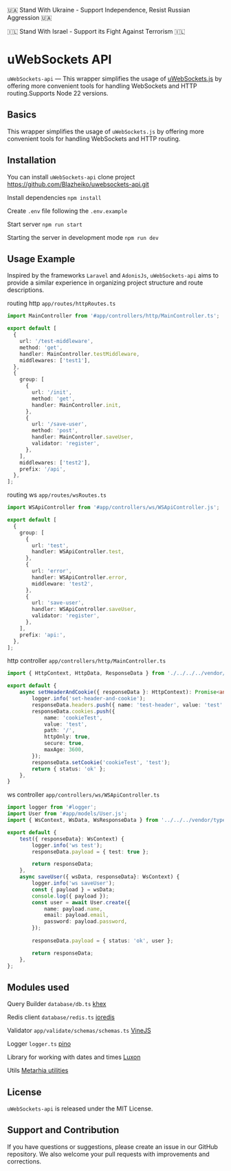 🇺🇦 Stand With Ukraine - Support Independence, Resist Russian Aggression 🇺🇦

🇮🇱 Stand With Israel - Support its Fight Against Terrorism 🇮🇱

# uWebSockets API

`uWebSockets-api` — This wrapper simplifies the usage of [uWebSockets.js](https://github.com/uNetworking/uWebSockets.js) by offering more convenient tools for handling WebSockets and HTTP routing.Supports Node 22 versions.

## Basics

This wrapper simplifies the usage of `uWebSockets.js` by offering more convenient tools for handling WebSockets and HTTP routing.

## Installation

You can install `uWebSockets-api` clone project https://github.com/Blazheiko/uwebsockets-api.git

Install dependencies `npm install`

Create `.env` file following the `.env.example`

Start server `npm run start`

Starting the server in development mode  `npm run dev`

## Usage Example

Inspired by the frameworks `Laravel` and `AdonisJs`, `uWebSockets-api` aims to provide a similar experience in organizing project structure and route descriptions.


routing http `app/routes/httpRoutes.ts`

```ts
import MainController from '#app/controllers/http/MainController.ts';

export default [
  {
    url: '/test-middleware',
    method: 'get',
    handler: MainController.testMiddleware,
    middlewares: ['test1'],
  },
  {
    group: [
      {
        url: '/init',
        method: 'get',
        handler: MainController.init,
      },
      {
        url: '/save-user',
        method: 'post',
        handler: MainController.saveUser,
        validator: 'register',
      },
    ],
    middlewares: ['test2'],
    prefix: '/api',
  },
];

```

routing ws `app/routes/wsRoutes.ts`

```ts
import WSApiController from '#app/controllers/ws/WSApiController.js';

export default [
  {
    group: [
      {
        url: 'test',
        handler: WSApiController.test,
      },
      {
        url: 'error',
        handler: WSApiController.error,
        middleware: 'test2',
      },
      {
        url: 'save-user',
        handler: WSApiController.saveUser,
        validator: 'register',
      },
    ],
    prefix: 'api:',
  },
];


```
http controller `app/controllers/http/MainController.ts`

```ts
import { HttpContext, HttpData, ResponseData } from './../../../vendor/types/types.js';

export default {
    async setHeaderAndCookie({ responseData }: HttpContext): Promise<any> {
        logger.info('set-header-and-cookie');
        responseData.headers.push({ name: 'test-header', value: 'test' });
        responseData.cookies.push({
            name: 'cookieTest',
            value: 'test',
            path: '/',
            httpOnly: true,
            secure: true,
            maxAge: 3600,
        });
        responseData.setCookie('cookieTest', 'test');
        return { status: 'ok' };
    },
}
```

ws controller `app/controllers/ws/WSApiController.ts`

```ts
import logger from '#logger';
import User from '#app/models/User.js';
import { WsContext, WsData, WsResponseData } from '../../../vendor/types/types.js';

export default {
    test({ responseData}: WsContext) {
        logger.info('ws test');
        responseData.payload = { test: true };

        return responseData;
    },
    async saveUser({ wsData, responseData}: WsContext) {
        logger.info('ws saveUser');
        const { payload } = wsData;
        console.log({ payload });
        const user = await User.create({
            name: payload.name,
            email: payload.email,
            password: payload.password,
        });
       
        responseData.payload = { status: 'ok', user };

        return responseData;
    },
};
```

## Modules used

Query Builder `database/db.ts` [khex](https://knexjs.org/guide/)

Redis client `database/redis.ts` [ioredis](https://github.com/redis/ioredis)

Validator `app/validate/schemas/schemas.ts` [VineJS](https://vinejs.dev/docs/introduction)

Logger `logger.ts` [pino](https://github.com/pinojs/pino)

Library for working with dates and times [Luxon](https://github.com/moment/luxon#readme)

Utils [Metarhia utilities](https://github.com/metarhia/metautil)

## License

`uWebSockets-api` is released under the MIT License.

## Support and Contribution

If you have questions or suggestions, please create an issue in our GitHub repository. We also welcome your pull requests with improvements and corrections.
